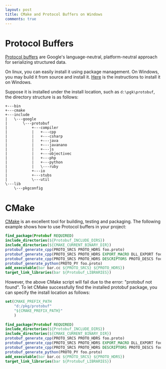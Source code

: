 ```yaml
---
layout: post
title: CMake and Protocol Buffers on Windows 
comments: true
---
```


# Protocol Buffers

[Protocol buffers](https://developers.google.com/protocol-buffers/) are Google's language-neutral, platform-neutral approach for serializing structured data. 

On linux, you can easily install it using package management. On Windows, you may build it from source and install it. [Here](
https://github.com/google/protobuf/blob/master/cmake/README.md) is the instructions to install it on Windows.

Suppose it is installed under the install location, such as `d:\pgk\protobuf`, the directory structure is as follows:

```dos
+---bin
+---cmake
+---include
|   \---google
|       \---protobuf
|           +---compiler
|           |   +---cpp
|           |   +---csharp
|           |   +---java
|           |   +---javanano
|           |   +---js
|           |   +---objectivec
|           |   +---php
|           |   +---python
|           |   \---ruby
|           +---io
|           +---stubs
|           \---util
\---lib
    \---pkgconfig 
```

# CMake

[CMake](https://cmake.org) is an excellent tool for building, testing and packaging. The following example shows how to use Protocol buffers in your project:

```cmake
find_package(Protobuf REQUIRED)
include_directories(${Protobuf_INCLUDE_DIRS})
include_directories(${CMAKE_CURRENT_BINARY_DIR})
protobuf_generate_cpp(PROTO_SRCS PROTO_HDRS foo.proto)
protobuf_generate_cpp(PROTO_SRCS PROTO_HDRS EXPORT_MACRO DLL_EXPORT foo.proto)
protobuf_generate_cpp(PROTO_SRCS PROTO_HDRS DESCRIPTORS PROTO_DESCS foo.proto)
protobuf_generate_python(PROTO_PY foo.proto)
add_executable(bar bar.cc ${PROTO_SRCS} ${PROTO_HDRS})
target_link_libraries(bar ${Protobuf_LIBRARIES})
```
However, the above CMake script will fail due to the error: "protobuf not found". To let CMake successfully find the installed protobuf package, you can specify the install location as follows:

```cmake
set(CMAKE_PREFIX_PATH
	"d:/pkg/protobuf"
	"${CMAKE_PREFIX_PATH}"
	)
 
find_package(Protobuf REQUIRED)
include_directories(${Protobuf_INCLUDE_DIRS})
include_directories(${CMAKE_CURRENT_BINARY_DIR})
protobuf_generate_cpp(PROTO_SRCS PROTO_HDRS foo.proto)
protobuf_generate_cpp(PROTO_SRCS PROTO_HDRS EXPORT_MACRO DLL_EXPORT foo.proto)
protobuf_generate_cpp(PROTO_SRCS PROTO_HDRS DESCRIPTORS PROTO_DESCS foo.proto)
protobuf_generate_python(PROTO_PY foo.proto)
add_executable(bar bar.cc ${PROTO_SRCS} ${PROTO_HDRS})
target_link_libraries(bar ${Protobuf_LIBRARIES})
```
